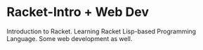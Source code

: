 # Racket-Intro + Web Dev
Introduction to Racket. Learning Racket Lisp-based Programming Language. Some web development as well. 
